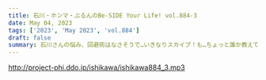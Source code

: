 ```yaml
---
title: 石川・ホンマ・ぶるんのBe-SIDE Your Life! vol.884-3
date: May 04, 2023
tags: ['2023', 'May 2023', 'vol.884']
draft: false
summary: 石川さんの悩み、回避術はなさそうで…いきなりスカイプ！も…ちょっと誰か教えてください。
---
```


http://project-phi.ddo.jp/ishikawa/ishikawa884_3.mp3
